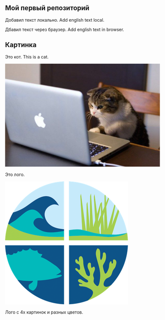 ## Мой первый репозиторий

Добавил текст локально. 
Add english text local.

Дбавил текст через браузер. Add english text in browser.


## Картинка

Это кот. This is a cat.

![Это кот](cat.jpeg)

Это лого.

![Это лого](MarineGEO_logo.png)

Лого с 4х картинок и разных цветов.